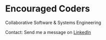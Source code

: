 # Encouraged Coders

Collaborative Software & Systems Engineering

Contact: Send me a message on [LinkedIn](https://www.linkedin.com/in/mann-wahrenberg/)
